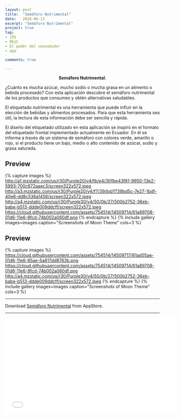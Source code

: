 ```yaml
---
layout: post
title:  "Semáforo Nutrimental"
date:   2016-06-13
excerpt: "Semáforo Nutrimental"
project: true
tag:
- iOS 
- ObjC
- El poder del consumidor
- app

comments: true

---
```


    
<center><b>Semáforo Nutrimental</b>.</center>
     
¿Cuánto es mucha azúcar, mucho sodio o mucha grasa en un alimento o bebida procesado? Con esta aplicación descubre el semáforo nutrimental de los productos que consumes y obtén alternativas saludables.

El etiquetado nutrimental es una herramienta que puede influir en la elección de bebidas y alimentos procesados. Para que esta herramienta sea útil, la lectura de esta información debe ser sencilla y rápida.

El diseño del etiquetado utilizado en esta aplicación se inspiró en el formato del etiquetado frontal implementado actualmente en Ecuador. En él se informa a través de un sistema de semáforo con colores verde, amarillo o rojo, si el producto tiene un bajo, medio o alto contenido de azúcar, sodio y grasa saturada.


## Preview

{% capture images %}
	http://a1.mzstatic.com/us/r30/Purple20/v4/fb/e4/3f/fbe43f81-9950-13e2-5993-700c672aaec3/screen322x572.jpeg
	http://a3.mzstatic.com/us/r30/Purple20/v4/f7/39/bd/f739bd5c-7e27-1bdf-40e6-dd8c536a1456/screen322x572.jpeg
	http://a4.mzstatic.com/us/r30/Purple30/v4/50/0b/27/500b2752-36eb-babe-b513-ddde009ddcff/screen322x572.jpeg
	https://cloud.githubusercontent.com/assets/754514/14509714/61a89708-01d6-11e6-8fcd-74b002a060df.png
{% endcapture %}
{% include gallery images=images caption="Screenshots of Moon Theme" cols=3 %}

## Preview

{% capture images %}
	https://cloud.githubusercontent.com/assets/754514/14509717/61ad05ae-01d6-11e6-85ae-5a817dd8763b.png
	https://cloud.githubusercontent.com/assets/754514/14509714/61a89708-01d6-11e6-8fcd-74b002a060df.png
	http://a4.mzstatic.com/us/r30/Purple30/v4/50/0b/27/500b2752-36eb-babe-b513-ddde009ddcff/screen322x572.jpeg
{% endcapture %}
{% include gallery images=images caption="Screenshots of Moon Theme" cols=3 %}

---

  
      
Download  [Semáforo Nutrimental](https://itunes.apple.com/bo/app/semaforo-nutrimental/id1071714993?mt=8) from AppStore.      


---

<iframe width="560" height="315" src="//www.youtube.com/embed/f_3299399Xo" frameborder="0"> </iframe>

